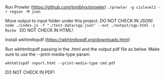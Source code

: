 Run Prowler (https://github.com/toniblyx/prowler)
```./prowler -g cislevel2 -r region -M json```

Move output to input folder under this project.  DO NOT CHECK IN JSON!
```node ./index.js -f "./test-data/sgp.json" --out ./output/sgp.html -c Roche ```
DO NOT CHECK IN HTML!

Install wkhtmltopdf (https://wkhtmltopdf.org/downloads.html)

Run wkhtmltopdf passing in the .html and the output pdf file as below.  Make
sure to use the  --print-media-type param.

```wkhtmltopdf report.html --print-media-type cmd.pdf```

DO NOT CHECK IN PDF!